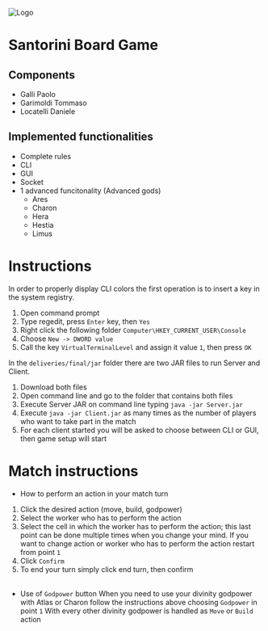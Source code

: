 ![Logo](http://www.spinmastergames.com/img/games/logo-p21321.png)

# Santorini Board Game 
## Components
* Galli Paolo
* Garimoldi Tommaso
* Locatelli Daniele

## Implemented functionalities
* Complete rules
* CLI
* GUI
* Socket
* 1 advanced funcitonality (Advanced gods)
  * Ares
  * Charon
  * Hera
  * Hestia
  * Limus
  
# Instructions

In order to properly display CLI colors the first operation is to insert a key in the system registry.
1. Open command prompt
2. Type regedit, press `Enter` key, then `Yes`
3. Right click the following folder `Computer\HKEY_CURRENT_USER\Console`
4. Choose `New -> DWORD value`
5. Call the key `VirtualTerminalLevel` and assign it value `1`, then press `OK`

In the `deliveries/final/jar` folder there are two JAR files to run Server and Client.
1. Download both files
2. Open command line and go to the folder that contains both files
3. Execute Server JAR on command line typing `java -jar Server.jar`
4. Execute `java -jar Client.jar` as many times as the number of players who want to take part in the match
5. For each client started you will be asked to choose between CLI or GUI, then game setup will start

# Match instructions

* How to perform an action in your match turn
1. Click the desired action (move, build, godpower)
2. Select the worker who has to perform the action
3. Select the cell in which the worker has to perform the action;
this last point can be done multiple times when you change your mind.
If you want to change action or worker who has to perform the action restart from point `1`
4. Click `Confirm`
5. To end your turn simply click end turn, then confirm <br></br>

* Use of `Godpower` button
When you need to use your divinity godpower with Atlas or Charon follow the instructions above 
choosing `Godpower` in point `1`
With every other divinity godpower is handled as `Move` or `Build` action
